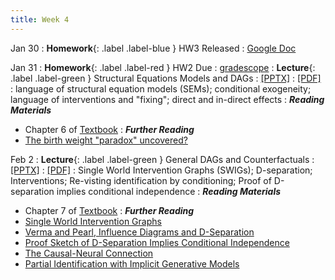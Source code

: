 ```yaml
---
title: Week 4
---
```

Jan 30
: **Homework**{: .label .label-blue } HW3 Released
  : [Google Doc](https://docs.google.com/document/d/1ZCzZj3mwQ7KcPFG6PgFhqDd2cuNatWnOBgfW8SYfk6w/edit?usp=sharing)

Jan 31
: **Homework**{: .label .label-red } HW2 Due
  : [gradescope](https://www.gradescope.com/courses/486969/)
: **Lecture**{: .label .label-green } Structural Equations Models and DAGs
  : [[PPTX]](https://github.com/stanford-msande228/winter23/raw/main/MSANDE228_Lecture7_Structural_Equation_Models.pptx)
  : [[PDF]](https://github.com/stanford-msande228/winter23/raw/main/MSANDE228_Lecture7_Structural_Equation_Models.pdf)
: language of structural equation models (SEMs); conditional exogeneity; language of interventions and "fixing"; direct and in-direct effects
: ***Reading Materials***
- Chapter 6 of [Textbook](https://canvas.stanford.edu/courses/168439/files/folder/Readings)
: ***Further Reading***
- [The birth weight "paradox" uncovered?](https://pubmed.ncbi.nlm.nih.gov/16931543/)

Feb 2
: **Lecture**{: .label .label-green } General DAGs and Counterfactuals
  : [[PPTX]](https://github.com/stanford-msande228/winter23/raw/main/MSANDE228_Lecture8_DAGs.pptx)
  : [[PDF]](https://github.com/stanford-msande228/winter23/raw/main/MSANDE228_Lecture8_DAGs.pdf)
: Single World Intervention Graphs (SWIGs); D-separation; Interventions; Re-visting identification by conditioning; Proof of D-separation implies conditional independence
: ***Reading Materials***
- Chapter 7 of [Textbook](https://canvas.stanford.edu/courses/168439/files/folder/Readings)
: ***Further Reading***
- [Single World Intervention Graphs](https://csss.uw.edu/files/working-papers/2013/wp128.pdf)
- [Verma and Pearl, Influence Diagrams and D-Separation](https://ftp.cs.ucla.edu/pub/stat_ser/r101.pdf)
- [Proof Sketch of D-Separation Implies Conditional Independence](https://cse.hkust.edu.hk/bnbook/pdf/l03.h.pdf)
- [The Causal-Neural Connection](https://arxiv.org/abs/2107.00793)
- [Partial Identification with Implicit Generative Models](https://arxiv.org/abs/2210.08139)